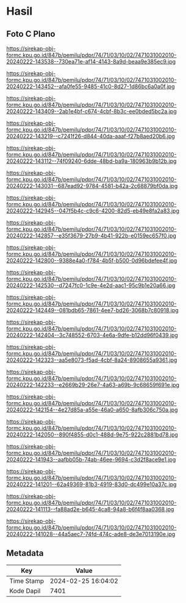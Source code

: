 # Hasil

## Foto C Plano

https://sirekap-obj-formc.kpu.go.id/847b/pemilu/pdpr/74/71/03/10/02/7471031002010-20240222-143538--730ea71e-af14-4143-8a9d-beaa9e385ec9.jpg

https://sirekap-obj-formc.kpu.go.id/847b/pemilu/pdpr/74/71/03/10/02/7471031002010-20240222-143452--afa0fe55-9485-41c0-8d27-1d86bc6a0a0f.jpg

https://sirekap-obj-formc.kpu.go.id/847b/pemilu/pdpr/74/71/03/10/02/7471031002010-20240222-143409--2ab1e4bf-c674-4cbf-8b3c-ee0bded5bc2a.jpg

https://sirekap-obj-formc.kpu.go.id/847b/pemilu/pdpr/74/71/03/10/02/7471031002010-20240222-143219--c7241f26-d844-40da-aaaf-f27b8aed20b6.jpg

https://sirekap-obj-formc.kpu.go.id/847b/pemilu/pdpr/74/71/03/10/02/7471031002010-20240222-143112--74f09240-6dde-48bd-ba9a-180963b9b12b.jpg

https://sirekap-obj-formc.kpu.go.id/847b/pemilu/pdpr/74/71/03/10/02/7471031002010-20240222-143031--687ead92-9784-4581-b42a-2c68879bf0da.jpg

https://sirekap-obj-formc.kpu.go.id/847b/pemilu/pdpr/74/71/03/10/02/7471031002010-20240222-142945--047f5b4c-c9c6-4200-82d5-eb49e8fa2a83.jpg

https://sirekap-obj-formc.kpu.go.id/847b/pemilu/pdpr/74/71/03/10/02/7471031002010-20240222-142857--e35f3679-27b9-4b41-922b-e0159ec657f0.jpg

https://sirekap-obj-formc.kpu.go.id/847b/pemilu/pdpr/74/71/03/10/02/7471031002010-20240222-142800--9388e4a0-f784-4b5f-b500-0d96bdefee4f.jpg

https://sirekap-obj-formc.kpu.go.id/847b/pemilu/pdpr/74/71/03/10/02/7471031002010-20240222-142530--d7247fc0-1c9e-4e2d-aac1-95c9b1e20a66.jpg

https://sirekap-obj-formc.kpu.go.id/847b/pemilu/pdpr/74/71/03/10/02/7471031002010-20240222-142449--081bdb65-7861-4ee7-bd26-3068b7c80918.jpg

https://sirekap-obj-formc.kpu.go.id/847b/pemilu/pdpr/74/71/03/10/02/7471031002010-20240222-142404--3c748552-6703-4e6a-9dfe-b12dd96f0439.jpg

https://sirekap-obj-formc.kpu.go.id/847b/pemilu/pdpr/74/71/03/10/02/7471031002010-20240222-142323--aa5e8073-f5ad-4cbf-8a24-8908655a9361.jpg

https://sirekap-obj-formc.kpu.go.id/847b/pemilu/pdpr/74/71/03/10/02/7471031002010-20240222-142233--e2669b29-26e7-4a63-a69b-9c68659f691e.jpg

https://sirekap-obj-formc.kpu.go.id/847b/pemilu/pdpr/74/71/03/10/02/7471031002010-20240222-142154--4e27d85a-a55e-46a0-a650-8afb306c750a.jpg

https://sirekap-obj-formc.kpu.go.id/847b/pemilu/pdpr/74/71/03/10/02/7471031002010-20240222-142050--890f4855-d0c1-488d-9e75-922c2881bd78.jpg

https://sirekap-obj-formc.kpu.go.id/847b/pemilu/pdpr/74/71/03/10/02/7471031002010-20240222-141943--aafbb05b-74ab-46ee-9694-c3d2f8ace9e1.jpg

https://sirekap-obj-formc.kpu.go.id/847b/pemilu/pdpr/74/71/03/10/02/7471031002010-20240222-141201--62a49369-81b3-4919-83d0-dc499e10a37c.jpg

https://sirekap-obj-formc.kpu.go.id/847b/pemilu/pdpr/74/71/03/10/02/7471031002010-20240222-141113--fa88ad2e-b645-4ca8-94a8-b6f4f8aa0368.jpg

https://sirekap-obj-formc.kpu.go.id/847b/pemilu/pdpr/74/71/03/10/02/7471031002010-20240222-141028--44a5aec7-74fd-474c-ade8-de3e7013190e.jpg


## Metadata

| Key        | Value               |
| ---------- | ------------------- |
| Time Stamp | 2024-02-25 16:04:02 |
| Kode Dapil | 7401                |



